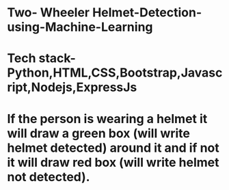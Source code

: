 # Two- Wheeler Helmet-Detection-using-Machine-Learning
# Tech stack- Python,HTML,CSS,Bootstrap,Javascript,Nodejs,ExpressJs
# If the person is wearing a helmet it will draw a green box (will write helmet detected) around it and if not it will draw red box (will write helmet not detected).
